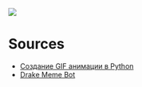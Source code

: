 ![](https://raw.githubusercontent.com/Antoniii/Monty-Pytogif/main/drake.gif)

# Sources

* [Создание GIF анимации в Python](https://python-scripts.com/create-gif-in-pil)
* [Drake Meme Bot](https://github.com/ceilors/drake-bot)
